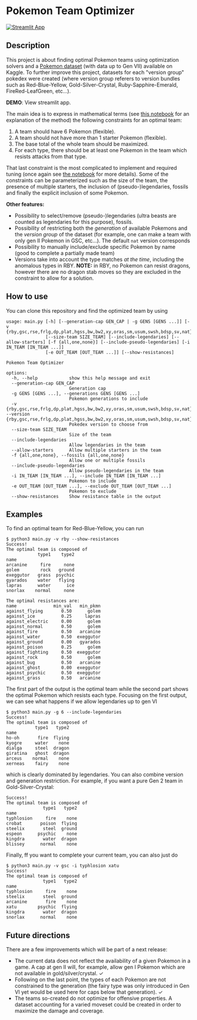 # Pokemon Team Optimizer

[![Streamlit App](https://static.streamlit.io/badges/streamlit_badge_black_white.svg)](https://pokemon-team-optimizer.streamlit.app/)

## Description
This project is about finding optimal Pokemon teams using optimization solvers and a [Pokemon dataset](https://www.kaggle.com/datasets/rounakbanik/pokemon) (with data up to Gen VII) available on Kaggle. To further improve this project, datasets for each "version group" pokedex were created (where version group referers to version bundles such as Red-Blue-Yellow, Gold-Silver-Crystal, Ruby-Sapphire-Emerald, FireRed-LeafGreen, etc...).

**DEMO**: View streamlit app.

The main idea is to express in mathematical terms (see [this notebook](TeamOptimization.ipynb) for an explanation of the method) the following constraints for an optimal team:
1. A team should have 6 Pokemon (flexible).
2. A team should not have more than 1 starter Pokemon (flexible).
3. The base total of the whole team should be maximized.
4. For each type, there should be at least one Pokemon in the team which resists attacks from that type.

That last constraint is the most complicated to implement and required tuning (once again see [the notebook](TeamOptimization.ipynb) for more details). Some of the constraints can be parameterized such as the size of the team, the presence of multiple starters, the inclusion of (pseudo-)legendaries, fossils and finally the explicit inclusion of some Pokemon.

**Other features:**
- Possibility to select/remove (pseudo-)legendaries (ultra beasts are counted as legendaries for this purpose), fossils.
- Possibility of restricting both the *generation* of available Pokemons and the *version group* of the dataset (for example, one can make a team with only gen II Pokemon in GSC, etc...). The default `nat` version corresponds
- Possibility to manually include/exclude specific Pokemon by name (good to complete a partially made team)
- Versions take into account the type matches *at the time*, including the anomalous types in RBY. **NOTE:** in RBY, no Pokemon can resist dragons, however there are no dragon stab moves so they are excluded in the constraint to allow for a solution.

## How to use

You can clone this repository and find the optimized team by using
```console
usage: main.py [-h] [--generation-cap GEN_CAP | -g GENS [GENS ...]] [-v {rby,gsc,rse,frlg,dp,plat,hgss,bw,bw2,xy,oras,sm,usum,swsh,bdsp,sv,nat}]
               [--size-team SIZE_TEAM] [--include-legendaries] [--allow-starters] [-f {all,one,none}] [--include-pseudo-legendaries] [-i IN_TEAM [IN_TEAM ...]]
               [-e OUT_TEAM [OUT_TEAM ...]] [--show-resistances]

Pokemon Team Optimizer

options:
  -h, --help            show this help message and exit
  --generation-cap GEN_CAP
                        Generation cap
  -g GENS [GENS ...], --generations GENS [GENS ...]
                        Pokemon generations to include
  -v {rby,gsc,rse,frlg,dp,plat,hgss,bw,bw2,xy,oras,sm,usum,swsh,bdsp,sv,nat}, --version {rby,gsc,rse,frlg,dp,plat,hgss,bw,bw2,xy,oras,sm,usum,swsh,bdsp,sv,nat}
                        Pokedex version to choose from
  --size-team SIZE_TEAM
                        Size of the team
  --include-legendaries
                        Allow legendaries in the team
  --allow-starters      Allow multiple starters in the team
  -f {all,one,none}, --fossils {all,one,none}
                        Allow one or multiple fossils
  --include-pseudo-legendaries
                        Allow pseudo-legendaries in the team
  -i IN_TEAM [IN_TEAM ...], --include IN_TEAM [IN_TEAM ...]
                        Pokemon to include
  -e OUT_TEAM [OUT_TEAM ...], --exclude OUT_TEAM [OUT_TEAM ...]
                        Pokemon to exclude
  --show-resistances    Show resistance table in the output
```

## Examples

To find an optimal team for Red-Blue-Yellow, you can run
```console
$ python3 main.py -v rby --show-resistances
Success!
The optimal team is composed of
            type1    type2
name                      
arcanine     fire     none
golem        rock   ground
exeggutor   grass  psychic
gyarados    water   flying
lapras      water      ice
snorlax    normal     none

The optimal resistances are:
name              min_val   min_pkmn
against_flying       0.50      golem
against_ice          0.25     lapras
against_electric     0.00      golem
against_normal       0.50      golem
against_fire         0.50   arcanine
against_water        0.50  exeggutor
against_ground       0.00   gyarados
against_poison       0.25      golem
against_fighting     0.50  exeggutor
against_rock         0.50      golem
against_bug          0.50   arcanine
against_ghost        0.00  exeggutor
against_psychic      0.50  exeggutor
against_grass        0.50   arcanine
```
The first part of the output is the optimal team while the second part shows the optimal Pokemon which resists each type. Focusing on the first output, we can see what happens if we allow legendaries up to gen VI
```console
$ python3 main.py -g 6 --include-legendaries
Success!
The optimal team is composed of
           type1   type2
name                    
ho-oh       fire  flying
kyogre     water    none
dialga     steel  dragon
giratina   ghost  dragon
arceus    normal    none
xerneas    fairy    none
```
which is clearly dominated by legendaries. You can also combine version and generation restriction. For example, if you want a pure Gen 2 team in Gold-Silver-Crystal:
```console
Success!
The optimal team is composed of
              type1   type2
name                       
typhlosion     fire    none
crobat       poison  flying
steelix       steel  ground
espeon      psychic    none
kingdra       water  dragon
blissey      normal    none
```

Finally, ff you want to complete your current team, you can also just do
```console
$ python3 main.py -v gsc -i typhlosion xatu
Success!
The optimal team is composed of
              type1   type2
name                       
typhlosion     fire    none
steelix       steel  ground
arcanine       fire    none
xatu        psychic  flying
kingdra       water  dragon
snorlax      normal    none
```

## Future directions

There are a few improvements which will be part of a next release:
- The current data does not reflect the availability of a given Pokemon in a game. A cap at gen II will, for example, allow gen I Pokemon which are not available in gold/silver/crystal. &check;
- Following on the last point, the types of each Pokemon are not constrained to the generation (the fairy type was only introduced in Gen VI yet would be used here for caps below that generation). &check;
- The teams so-created do not optimize for offensive properties. A dataset accounting for a varied moveset could be created in order to maximize the damage and coverage.
